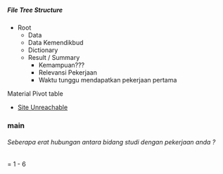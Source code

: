##### File Tree Structure
- Root
	- Data
	- Data Kemendikbud
	- Dictionary
	- Result / Summary
		- Kemampuan???
		- Relevansi Pekerjaan
		- Waktu tunggu mendapatkan pekerjaan pertama


Material
Pivot table
- [Site Unreachable](https://www.youtube.com/watch?v=RM8T1eYBjQY)

### main
###### Seberapa erat hubungan antara bidang studi dengan pekerjaan anda ?
= 1 - 6
